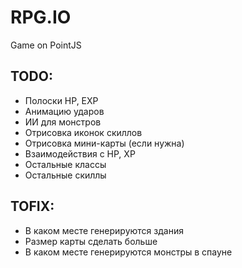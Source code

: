 # RPG.IO
Game on PointJS

## TODO:
- Полоски HP, EXP
- Анимацию ударов
- ИИ для монстров
- Отрисовка иконок скиллов
- Отрисовка мини-карты (если нужна)
- Взаимодействия с HP, XP
- Остальные классы
- Остальные скиллы

## TOFIX:
- В каком месте генерируются здания
- Размер карты сделать больше
- В каком месте генерируются монстры в спауне
